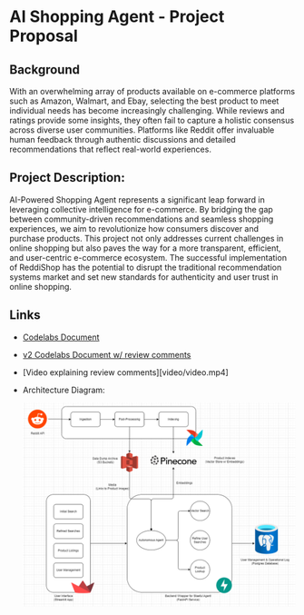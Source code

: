# AI Shopping Agent - Project Proposal

## Background

With an overwhelming array of products available on e-commerce platforms such as Amazon, Walmart, and Ebay, selecting the best product to meet individual needs has become increasingly challenging. While reviews and ratings provide some insights, they often fail to capture a holistic consensus across diverse user communities. Platforms like Reddit offer invaluable human feedback through authentic discussions and detailed recommendations that reflect real-world experiences.

## Project Description:

AI-Powered Shopping Agent represents a significant leap forward in leveraging collective intelligence for e-commerce. By bridging the gap between community-driven recommendations and seamless shopping experiences, we aim to revolutionize how consumers discover and purchase products. This project not only addresses current challenges in online shopping but also paves the way for a more transparent, efficient, and user-centric e-commerce ecosystem. The successful implementation of ReddiShop has the potential to disrupt the traditional recommendation systems market and set new standards for authenticity and user trust in online shopping.

## Links

- [Codelabs Document](https://codelabs-preview.appspot.com/?file_id=1sEMZk_7fCgwTkg0SkPaSVpuQ_CumlnJxboK6RWYE7HA)
- [v2 Codelabs Document w/ review comments](https://codelabs-preview.appspot.com/?file_id=1wLLV6Rx-qgY6_IvEGjpxUe77wShLZE4jh5iwjVOvZFk)
- [Video explaining review comments][video/video.mp4]
- Architecture Diagram:
  
  ![Architecture Diagram](Architecture/Arch_v1.drawio.png)

  
